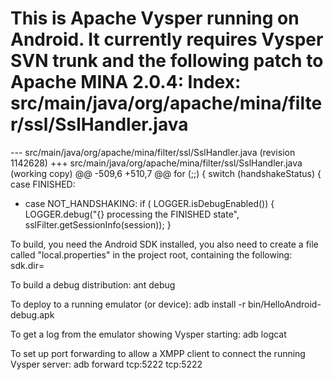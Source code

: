 This is Apache Vysper running on Android. It currently requires Vysper SVN trunk and the following patch to Apache MINA 2.0.4:
Index: src/main/java/org/apache/mina/filter/ssl/SslHandler.java 
=================================================================== 
--- src/main/java/org/apache/mina/filter/ssl/SslHandler.java	(revision 1142628) 
+++ src/main/java/org/apache/mina/filter/ssl/SslHandler.java	(working copy) 
@@ -509,6 +510,7 @@ 
         for (;;) { 
             switch (handshakeStatus) { 
                 case FINISHED: 
+ case NOT_HANDSHAKING: 
                     if ( LOGGER.isDebugEnabled()) { 
                         LOGGER.debug("{} processing the FINISHED state", sslFilter.getSessionInfo(session)); 
                     } 
                      
To build, you need the Android SDK installed, you also need to create a file called "local.properties" in the project root, containing the following:
sdk.dir=<path to your Android SDK installation>

To build a debug distribution:
ant debug

To deploy to a running emulator (or device):
adb install -r bin/HelloAndroid-debug.apk

To get a log from the emulator showing Vysper starting:
adb logcat

To set up port forwarding to allow a XMPP client to connect the running Vysper server:
adb forward tcp:5222 tcp:5222